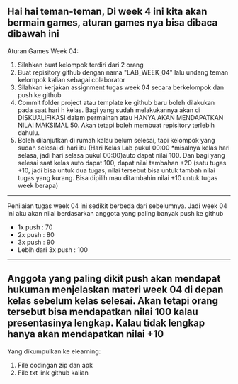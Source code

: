 Hai hai teman-teman,
Di week 4 ini kita akan bermain games, aturan games nya bisa dibaca dibawah ini
-------------------------------------------------------------------------------------------------------------------------------------
Aturan Games Week 04:
1. Silahkan buat kelompok terdiri dari 2 orang
2. Buat repisitory github dengan nama "LAB_WEEK_04" lalu undang teman kelompok kalian sebagai colaborator
3. Silahkan kerjakan assignment tugas week 04 secara berkelompok dan push ke github
4. Commit folder project atau template ke github baru boleh dilakukan pada saat hari h kelas. Bagi yang sudah melakukannya akan di DISKUALIFIKASI dalam permainan atau HANYA AKAN MENDAPATKAN NILAI MAKSIMAL 50. Akan tetapi boleh membuat repisitory terlebih dahulu.
5. Boleh dilanjutkan di rumah kalau belum selesai, tapi kelompok yang sudah selesai di hari itu (Hari Kelas Lab pukul 00:00 *misalnya kelas hari selasa, jadi hari selasa pukul 00:00)auto dapat nilai 100. Dan bagi yang selesai saat kelas auto dapat 100, dapat nilai tambahan +20 (satu tugas +10, jadi bisa untuk dua tugas, nilai tersebut bisa untuk tambah nilai tugas yang kurang. Bisa dipilih mau ditambahin nilai +10 untuk tugas week berapa)
--------------------------------------------------------------------------------------------------------------------------------------
Penilaian tugas week 04 ini sedikit berbeda dari sebelumnya. Jadi week 04 ini aku akan nilai berdasarkan anggota yang paling banyak push ke github
- 1x push : 70
- 2x push : 80
- 3x push : 90
- Lebih dari 3x push : 100
---------------------------------------------------------------------------------------------------------------------------------------
Anggota yang paling dikit push akan mendapat hukuman menjelaskan materi week 04 di depan kelas sebelum kelas selesai. Akan tetapi orang tersebut bisa mendapatkan nilai 100 kalau presentasinya lengkap. Kalau tidak lengkap hanya akan mendapatkan nilai +10
---------------------------------------------------------------------------------------------------------------------------------------
Yang dikumpulkan ke elearning:
1. File codingan zip dan apk
2. File txt link github kalian
